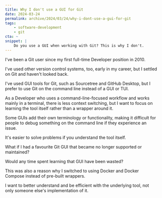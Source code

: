 ```yaml
---
title: Why I don't use a GUI for Git
date: 2024-03-24
permalink: archive/2024/03/24/why-i-dont-use-a-gui-for-git
tags:
    - software-development
    - git
cta: ~
snippet: |
    Do you use a GUI when working with Git? This is why I don't.
---
```


I've been a Git user since my first full-time Developer position in 2010.

I've used other version control systems, too, early in my career, but I settled on Git and haven't looked back.

I've used GUI tools for Git, such as Sourcetree and GitHub Desktop, but I prefer to use Git on the command line instead of a GUI or TUI.

As a Developer who uses a command-line-focused workflow and works mainly in a terminal, there is less context switching, but I want to focus on learning the tool itself rather than a wrapper around it.

Some GUIs add their own terminology or functionality, making it difficult for people to debug something on the command line if they experience an issue.

It's easier to solve problems if you understand the tool itself.

What if I had a favourite Git GUI that became no longer supported or maintained?

Would any time spent learning that GUI have been wasted?

This was also a reason why I switched to using Docker and Docker Compose instead of pre-built wrappers.

I want to better understand and be efficient with the underlying tool, not only someone else's implementation of it.
